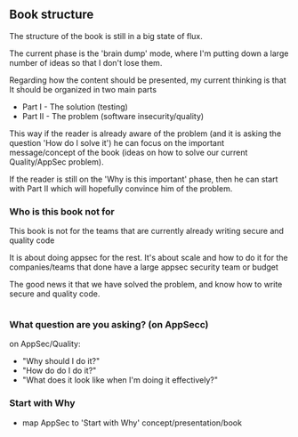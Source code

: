 ## Book structure

The structure of the book is still in a big state of flux.

The current phase is the 'brain dump' mode, where I'm putting down a large number of ideas so that I don't lose them.

Regarding how the content should be presented, my current thinking is that It should be organized in two main parts

 - Part I - The solution (testing)
 - Part II - The problem (software insecurity/quality)

This way if the reader is already aware of the problem (and it is asking the question 'How do I solve it') he can focus on the important message/concept of the book (ideas on how to solve our current Quality/AppSec problem).

If the reader is still on the 'Why is this important' phase, then he can start with Part II which will hopefully convince him of the problem.




### Who is this book not for

This book is not for the teams that are currently already writing secure and quality code

It is about doing appsec for the rest. It's about scale and how to do it for the companies/teams that done have a large appsec security team or budget

The good news it that we have solved the problem, and know how to write secure and quality code.

```Add Alex Stamos reference that 450 of 500 Fortune 500 are in a terrible shape (i.e no appsec teams)
```


### What question are you asking? (on AppSecc)

on AppSec/Quality:

- "Why should I do it?"
- "How do do I do it?"
- "What does it look like when I'm doing it effectively?"

### Start with Why

- map AppSec to 'Start with Why' concept/presentation/book
